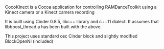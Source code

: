 CocoKinect is a Cocoa application for controlling RAMDanceToolkit using a Kinect camera or a Kinect camera recording

It is built using Cinder 0.8.5, libc++ library and c++11 dialect. It assumes that libboost_thread.a has been built with the above.

This project uses standard osc Cinder block and slightly modified BlockOpenNI (included) 